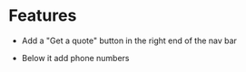 # Features

- Add a "Get a quote" button in the right end of the nav bar

- Below it add phone numbers
